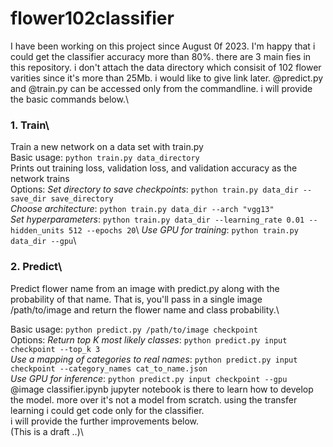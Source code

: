 # flower102classifier
I have been working on this project since August 0f 2023. I'm happy that i could get the classifier accuracy more than 80%. there are 3 main fies in this repository. i don't attach the data directory which consisit of 102 flower varities since it's more than 25Mb. i would like to give link later. @predict.py and @train.py can be accessed only from the commandline. i will provide the basic commands below.\
### 1. Train\
Train a new network on a data set with train.py\
Basic usage: `python train.py data_directory`\
Prints out training loss, validation loss, and validation accuracy as the network trains\
Options: *Set directory to save checkpoints*: `python train.py data_dir --save_dir save_directory`\
*Choose architecture*: `python train.py data_dir --arch "vgg13"`\
*Set hyperparameters*: `python train.py data_dir --learning_rate 0.01 --hidden_units 512 --epochs 20`\ 
*Use GPU for training*: `python train.py data_dir --gpu`\
### 2. Predict\
Predict flower name from an image with predict.py along with the probability of that name. That is, you'll pass in a single image /path/to/image and return the flower name and class probability.\

Basic usage: `python predict.py /path/to/image checkpoint`\
Options: *Return top K most likely classes*: `python predict.py input checkpoint --top_k 3 `\
*Use a mapping of categories to real names*: `python predict.py input checkpoint --category_names cat_to_name.json`\
*Use GPU for inference*: `python predict.py input checkpoint --gpu`\
@image classifier.ipynb jupyter notebook is there to learn how to develop the model. more over it's not a model from  scratch. using the transfer learning i could get code only for the classifier. \
i will provide the further improvements below.\
(This is a draft ..)\
